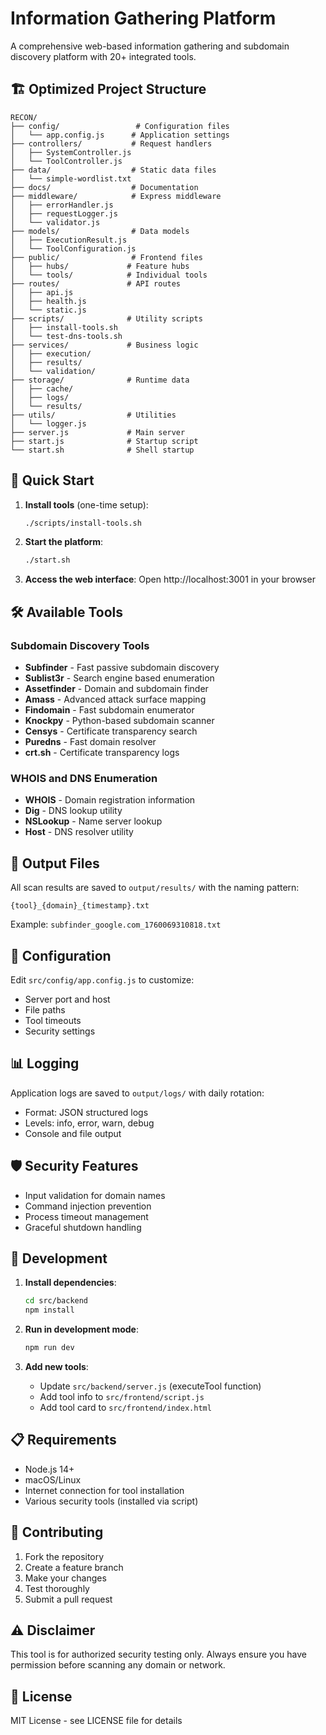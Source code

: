 # Information Gathering Platform

A comprehensive web-based information gathering and subdomain discovery platform with 20+ integrated tools.

## 🏗️ Optimized Project Structure

```
RECON/
├── config/                 # Configuration files
│   └── app.config.js      # Application settings
├── controllers/           # Request handlers
│   ├── SystemController.js
│   └── ToolController.js
├── data/                  # Static data files
│   └── simple-wordlist.txt
├── docs/                  # Documentation
├── middleware/            # Express middleware
│   ├── errorHandler.js
│   ├── requestLogger.js
│   └── validator.js
├── models/                # Data models
│   ├── ExecutionResult.js
│   └── ToolConfiguration.js
├── public/                # Frontend files
│   ├── hubs/             # Feature hubs
│   └── tools/            # Individual tools
├── routes/               # API routes
│   ├── api.js
│   ├── health.js
│   └── static.js
├── scripts/              # Utility scripts
│   ├── install-tools.sh
│   └── test-dns-tools.sh
├── services/             # Business logic
│   ├── execution/
│   ├── results/
│   └── validation/
├── storage/              # Runtime data
│   ├── cache/
│   ├── logs/
│   └── results/
├── utils/                # Utilities
│   └── logger.js
├── server.js             # Main server
├── start.js              # Startup script
└── start.sh              # Shell startup
```

## 🚀 Quick Start

1. **Install tools** (one-time setup):
   ```bash
   ./scripts/install-tools.sh
   ```

2. **Start the platform**:
   ```bash
   ./start.sh
   ```

3. **Access the web interface**:
   Open http://localhost:3001 in your browser

## 🛠️ Available Tools

### Subdomain Discovery Tools
- **Subfinder** - Fast passive subdomain discovery
- **Sublist3r** - Search engine based enumeration
- **Assetfinder** - Domain and subdomain finder
- **Amass** - Advanced attack surface mapping
- **Findomain** - Fast subdomain enumerator
- **Knockpy** - Python-based subdomain scanner
- **Censys** - Certificate transparency search
- **Puredns** - Fast domain resolver
- **crt.sh** - Certificate transparency logs

### WHOIS and DNS Enumeration
- **WHOIS** - Domain registration information
- **Dig** - DNS lookup utility
- **NSLookup** - Name server lookup
- **Host** - DNS resolver utility

## 📁 Output Files

All scan results are saved to `output/results/` with the naming pattern:
```
{tool}_{domain}_{timestamp}.txt
```

Example: `subfinder_google.com_1760069310818.txt`

## 🔧 Configuration

Edit `src/config/app.config.js` to customize:
- Server port and host
- File paths
- Tool timeouts
- Security settings

## 📊 Logging

Application logs are saved to `output/logs/` with daily rotation:
- Format: JSON structured logs
- Levels: info, error, warn, debug
- Console and file output

## 🛡️ Security Features

- Input validation for domain names
- Command injection prevention
- Process timeout management
- Graceful shutdown handling

## 🔄 Development

1. **Install dependencies**:
   ```bash
   cd src/backend
   npm install
   ```

2. **Run in development mode**:
   ```bash
   npm run dev
   ```

3. **Add new tools**:
   - Update `src/backend/server.js` (executeTool function)
   - Add tool info to `src/frontend/script.js`
   - Add tool card to `src/frontend/index.html`

## 📋 Requirements

- Node.js 14+
- macOS/Linux
- Internet connection for tool installation
- Various security tools (installed via script)

## 🤝 Contributing

1. Fork the repository
2. Create a feature branch
3. Make your changes
4. Test thoroughly
5. Submit a pull request

## ⚠️ Disclaimer

This tool is for authorized security testing only. Always ensure you have permission before scanning any domain or network.

## 📄 License

MIT License - see LICENSE file for details

